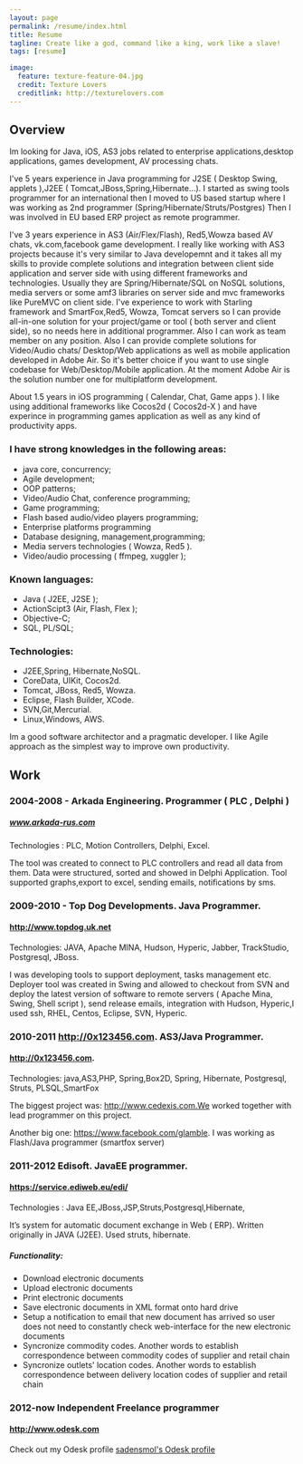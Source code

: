 ```yaml
---
layout: page
permalink: /resume/index.html
title: Resume
tagline: Create like a god, command like a king, work like a slave!
tags: [resume]

image:
  feature: texture-feature-04.jpg
  credit: Texture Lovers
  creditlink: http://texturelovers.com
---
```


## Overview
Im looking for Java, iOS, AS3 jobs related to enterprise applications,desktop applications, games development, AV processing chats.

I've 5 years experience in Java programming for J2SE ( Desktop Swing, applets ),J2EE ( Tomcat,JBoss,Spring,Hibernate...). I started as swing tools programmer
for an international then I moved to US based startup where I was working as 2nd programmer (Spring/Hibernate/Struts/Postgres)
Then I was involved in EU based ERP project as remote programmer.

I've 3 years experience in AS3 (Air/Flex/Flash), Red5,Wowza based AV chats, vk.com,facebook game development. I really like working with AS3 projects because it's very
similar to Java developemnt and it takes all my skills to provide complete solutions and integration between client side application and server side with using different frameworks and technologies. Usually they are Spring/Hibernate/SQL on NoSQL solutions, media servers or some amf3 libraries on server side and mvc frameworks like PureMVC on client side. I've experience to work with Starling framework and SmartFox,Red5, Wowza, Tomcat servers so I can provide all-in-one solution for your project/game or tool ( both server and client side), so no needs here in additional programmer. Also I can work as team member on any position.
Also I can provide complete solutions for Video/Audio chats/ Desktop/Web applications as well as mobile application developed in Adobe Air. So it's better choice if you want to use single codebase for Web/Desktop/Mobile application. At the moment Adobe Air is the solution number one for multiplatform development.

About 1.5 years in iOS programming ( Calendar, Chat, Game apps ). I like using additional frameworks like Cocos2d ( Cocos2d-X ) and have experince in programming games application as well as any kind of productivity apps.

### I have strong knowledges in the following areas:
* java core, concurrency;
* Agile development;
* OOP patterns;
* Video/Audio Chat, conference programming;
* Game programming;
* Flash based audio/video players programming;
* Enterprise platforms programming
* Database designing, management,programming;
* Media servers technologies ( Wowza, Red5 ).
* Video/audio processing ( ffmpeg, xuggler );

### Known languages:
* Java ( J2EE, J2SE );
* ActionScipt3 (Air, Flash, Flex );
* Objective-C;
* SQL, PL/SQL;

### Technologies:
* J2EE,Spring, Hibernate,NoSQL.
* CoreData, UIKit, Cocos2d.
* Tomcat, JBoss, Red5, Wowza.
* Eclipse, Flash Builder, XCode.
* SVN,Git,Mercurial.
* Linux,Windows, AWS.

Im a good software architector and a pragmatic developer. I like Agile approach as the simplest way to improve own productivity.

## Work

### 2004-2008  -  Arkada Engineering. Programmer ( PLC , Delphi )

##### www.arkada-rus.com
Technologies : PLC, Motion Controllers, Delphi, Excel.

The tool was created to connect to PLC controllers and read all data from them.
Data were structured, sorted and showed in Delphi Application.
Tool supported graphs,export to excel, sending emails, notifications by sms.


### 2009-2010  - Top Dog Developments. Java Programmer.

#### http://www.topdog.uk.net
Technologies: JAVA, Apache MINA, Hudson, Hyperic, Jabber, TrackStudio, Postgresql, JBoss.

I was developing tools to support deployment, tasks management etc.
Deployer tool was created in Swing and allowed to checkout from  SVN and deploy the latest version of software to remote servers ( Apache Mina, Swing, Shell script ), send release emails, integration with Hudson, Hyperic,I used ssh, RHEL, Centos, Eclipse, SVN, Hyperic.

### 2010-2011 http://0x123456.com. AS3/Java Programmer.

#### http://0x123456.com.
Technologies: java,AS3,PHP, Spring,Box2D, Spring, Hibernate, Postgresql, Struts, PLSQL,SmartFox

The biggest project was: http://www.cedexis.com.We worked together with lead programmer on this project.

Another big one: https://www.facebook.com/glamble. I was working as Flash/Java programmer (smartfox server)

### 2011-2012 Edisoft. JavaEE programmer.

#### https://service.ediweb.eu/edi/

Technologies : Java EE,JBoss,JSP,Struts,Postgresql,Hibernate,

It’s system for automatic document exchange in Web ( ERP).
Written originally in JAVA (J2EE). Used struts, hibernate.

##### Functionality:
* Download electronic documents
* Upload electronic documents
* Print electronic documents
* Save electronic documents in XML format onto hard drive
* Setup a notification to email that new document has arrived so user does not need to constantly check web-interface for the new electronic documents
* Syncronize commodity codes. Another words to establish correspondence between commodity codes of supplier and retail chain
* Syncronize outlets' location codes. Another words to establish correspondence between delivery location codes of supplier and retail chain



### 2012-now Independent Freelance programmer

#### http://www.odesk.com

Check out my Odesk profile [sadensmol's Odesk profile ](https://www.odesk.com/users/~~d44669c503609b2a)

